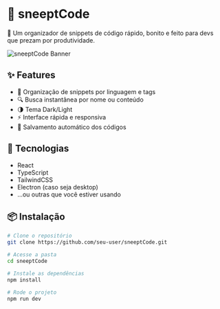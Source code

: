 # 🚀 sneeptCode

🎯 Um organizador de snippets de código rápido, bonito e feito para devs que prezam por produtividade.

![sneeptCode Banner](https://via.placeholder.com/800x300?text=sneeptCode+Banner)

## ✨ Features

- 📁 Organização de snippets por linguagem e tags
- 🔍 Busca instantânea por nome ou conteúdo
- 🌗 Tema Dark/Light
- ⚡ Interface rápida e responsiva
- 🧠 Salvamento automático dos códigos

## 🧰 Tecnologias

- React
- TypeScript
- TailwindCSS
- Electron (caso seja desktop)
- ...ou outras que você estiver usando

## 📦 Instalação

```bash
# Clone o repositório
git clone https://github.com/seu-user/sneeptCode.git

# Acesse a pasta
cd sneeptCode

# Instale as dependências
npm install

# Rode o projeto
npm run dev
